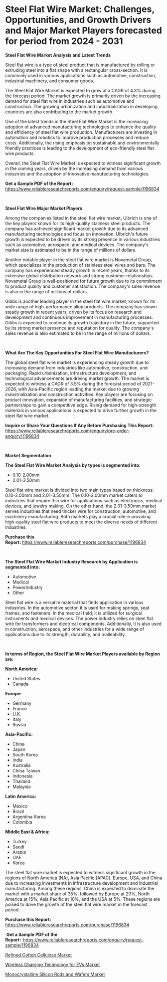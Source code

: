 <p><h1>Steel Flat Wire Market: Challenges, Opportunities, and Growth Drivers and Major Market Players forecasted for period from 2024 - 2031</h1></p><p><strong>Steel Flat Wire Market Analysis and Latest Trends</strong></p>
<p><p>Steel flat wire is a type of steel product that is manufactured by rolling or extruding steel into a flat shape with a rectangular cross-section. It is commonly used in various applications such as automotive, construction, industrial machinery, and consumer goods.</p><p>The Steel Flat Wire Market is expected to grow at a CAGR of 4.3% during the forecast period. The market growth is primarily driven by the increasing demand for steel flat wire in industries such as automotive and construction. The growing urbanization and industrialization in developing countries are also contributing to the market growth.</p><p>One of the latest trends in the Steel Flat Wire Market is the increasing adoption of advanced manufacturing technologies to enhance the quality and efficiency of steel flat wire production. Manufacturers are investing in automation and robotics to improve production processes and reduce costs. Additionally, the rising emphasis on sustainable and environmentally friendly practices is leading to the development of eco-friendly steel flat wire products.</p><p>Overall, the Steel Flat Wire Market is expected to witness significant growth in the coming years, driven by the increasing demand from various industries and the adoption of innovative manufacturing technologies.</p></p>
<p><strong>Get a Sample PDF of the Report:&nbsp;</strong> <a href="https://www.reliableresearchreports.com/enquiry/request-sample/1196834">https://www.reliableresearchreports.com/enquiry/request-sample/1196834</a></p>
<p>&nbsp;</p>
<p><strong>Steel Flat Wire Major Market Players</strong></p>
<p><p>Among the companies listed in the steel flat wire market, Ulbrich is one of the key players known for its high-quality stainless steel products. The company has achieved significant market growth due to its advanced manufacturing technologies and focus on innovation. Ulbrich's future growth is expected to be driven by its strong presence in various industries such as automotive, aerospace, and medical devices. The company's market size is estimated to be in the range of millions of dollars.</p><p>Another notable player in the steel flat wire market is Novametal Group, which specializes in the production of stainless steel wires and bars. The company has experienced steady growth in recent years, thanks to its extensive global distribution network and strong customer relationships. Novametal Group is well-positioned for future growth due to its commitment to product quality and customer satisfaction. The company's sales revenue is also in the range of millions of dollars.</p><p>Gibbs is another leading player in the steel flat wire market, known for its wide range of high-performance alloy products. The company has shown steady growth in recent years, driven by its focus on research and development and continuous improvement in manufacturing processes. Gibbs is expected to continue its growth trajectory in the future, supported by its strong market presence and reputation for quality. The company's sales revenue is also estimated to be in the range of millions of dollars.</p></p>
<p>&nbsp;</p>
<p><strong>What Are The Key Opportunities For Steel Flat Wire Manufacturers?</strong></p>
<p><p>The global steel flat wire market is experiencing steady growth due to increasing demand from industries like automotive, construction, and packaging. Rapid urbanization, infrastructure development, and technological advancements are driving market growth. The market is expected to witness a CAGR of 3.5% during the forecast period of 2021-2026, with Asia-Pacific region leading the market due to growing industrialization and construction activities. Key players are focusing on product innovation, expansion of manufacturing facilities, and strategic partnerships to gain a competitive edge. Rising demand for high-strength materials in various applications is expected to drive further growth in the steel flat wire market.</p></p>
<p><strong>Inquire or Share Your Questions If Any Before Purchasing This Report:</strong> <a href="https://www.reliableresearchreports.com/enquiry/pre-order-enquiry/1196834">https://www.reliableresearchreports.com/enquiry/pre-order-enquiry/1196834</a></p>
<p>&nbsp;</p>
<p><strong>Market Segmentation</strong></p>
<p><strong>The Steel Flat Wire Market Analysis by types is segmented into:</strong></p>
<p><ul><li>0.10-2.00mm</li><li>2.01-3.50mm</li></ul></p>
<p><p>Steel flat wire market is divided into two main types based on thickness: 0.10-2.00mm and 2.01-3.50mm. The 0.10-2.00mm market caters to industries that require thin wire for applications such as electronics, medical devices, and jewelry making. On the other hand, the 2.01-3.50mm market serves industries that need thicker wire for construction, automotive, and machinery manufacturing. Both markets play a crucial role in providing high-quality steel flat wire products to meet the diverse needs of different industries.</p></p>
<p><strong>Purchase this Report:&nbsp;</strong><a href="https://www.reliableresearchreports.com/purchase/1196834">https://www.reliableresearchreports.com/purchase/1196834</a></p>
<p>&nbsp;</p>
<p><strong>The Steel Flat Wire Market Industry Research by Application is segmented into:</strong></p>
<p><ul><li>Automotive</li><li>Medical</li><li>PowerIndustry</li><li>Other</li></ul></p>
<p><p>Steel flat wire is a versatile material that finds application in various industries. In the automotive sector, it is used for making springs, seat frames, and fasteners. In the medical field, it is utilized for surgical instruments and medical devices. The power industry relies on steel flat wire for transformers and electrical components. Additionally, it is also used in construction, aerospace, and other industries for a wide range of applications due to its strength, durability, and malleability.</p></p>
<p>&nbsp;</p>
<p><strong>In terms of Region, the Steel Flat Wire Market Players available by Region are:</strong></p>
<p>
    <p> <strong> North America: </strong>
        <ul>
            <li>United States</li>
            <li>Canada</li>
        </ul>
        </p> 
    <p> <strong> Europe: </strong>
        <ul>
            <li>Germany</li>
            <li>France</li>
            <li>U.K.</li>
            <li>Italy</li>
            <li>Russia</li>
        </ul>
        </p> 
    <p> <strong> Asia-Pacific: </strong>
        <ul>
            <li>China</li>
            <li>Japan</li>
            <li>South Korea</li>
            <li>India</li>
            <li>Australia</li>
            <li>China Taiwan</li>
            <li>Indonesia</li>
            <li>Thailand</li>
            <li>Malaysia</li>
        </ul>
        </p> 
    <p> <strong> Latin America: </strong>
        <ul>
            <li>Mexico</li>
            <li>Brazil</li>
            <li>Argentina Korea</li>
            <li>Colombia</li>
        </ul>
        </p> 
    <p> <strong> Middle East & Africa: </strong>
        <ul>
            <li>Turkey</li>
            <li>Saudi</li>
            <li>Arabia</li>
            <li>UAE</li>
            <li>Korea</li>
        </ul>
    </p>
    </p>
<p><p>The steel flat wire market is expected to witness significant growth in the regions of North America (NA), Asia Pacific (APAC), Europe, USA, and China due to increasing investments in infrastructure development and industrial manufacturing. Among these regions, China is expected to dominate the market with a market share of 35%, followed by Europe at 20%, North America at 15%, Asia Pacific at 10%, and the USA at 5%. These regions are poised to drive the growth of the steel flat wire market in the forecast period.</p></p>
<p><strong>Purchase this Report: </strong><a href="https://www.reliableresearchreports.com/purchase/1196834">https://www.reliableresearchreports.com/purchase/1196834</a></p>
<p>&nbsp;<strong>Get a Sample PDF of the Report:&nbsp;&nbsp;</strong><a href="https://www.reliableresearchreports.com/enquiry/request-sample/1196834">https://www.reliableresearchreports.com/enquiry/request-sample/1196834</a></p>
<p><strong></strong></p>
<p><p><a href="https://view.publitas.com/reportprime-1/refined-cotton-cellulose-market-size-growth-outlook-from-2023-to-2030-projecting-at-markets-trends-analysis-by-application-regional-outlook-and-revenue/">Refined Cotton Cellulose Market</a></p><p><a href="https://view.publitas.com/reportprime-1/wireless-charging-technology-for-evs-market-size-growth-and-forecast-from-2023-2030/">Wireless Charging Technology for EVs Market</a></p><p><a href="https://view.publitas.com/reportprime-1/monocrystalline-silicon-rods-and-wafers-market-size-growth-and-forecast-from-2023-2030/">Monocrystalline Silicon Rods and Wafers Market</a></p></p>